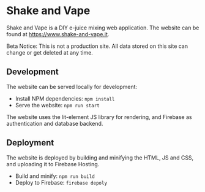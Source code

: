 # Shake and Vape

Shake and Vape is a DIY e-juice mixing web application.
The website can be found at https://www.shake-and-vape.it.

Beta Notice: This is not a production site. All data stored on this site can
change or get deleted at any time.

## Development

The website can be served locally for development:

* Install NPM dependencies: `npm install`
* Serve the website: `npm run start`

The website uses the lit-element JS library for rendering, and Firebase as
authentication and database backend.

## Deployment

The website is deployed by building and minifying the HTML, JS and CSS, and
uploading it to Firebase Hosting.

* Build and minify: `npm run build`
* Deploy to Firebase: `firebase depoly`
